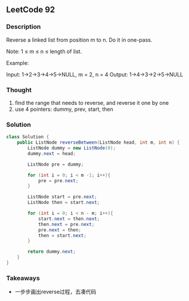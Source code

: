 ## LeetCode 92

### Description
Reverse a linked list from position m to n. Do it in one-pass.

Note: 1 ≤ m ≤ n ≤ length of list.

Example:

Input: 1->2->3->4->5->NULL, m = 2, n = 4
Output: 1->4->3->2->5->NULL

### Thought
1. find the range that needs to reverse, and reverse it one by one
2. use 4 pointers: dummy, prev, start, then

### Solution
```java
class Solution {
    public ListNode reverseBetween(ListNode head, int m, int n) {
        ListNode dummy = new ListNode(0);
        dummy.next = head;

        ListNode pre = dummy;

        for (int i = 0; i < m -1; i++){
            pre = pre.next;
        }

        ListNode start = pre.next;
        ListNode then = start.next;

        for (int i = 0; i < n - m; i++){
            start.next = then.next;
            then.next = pre.next;
            pre.next = then;
            then = start.next;
        }

        return dummy.next;
    }
}
```

### Takeaways
* 一步步画出reverse过程，去凑代码
